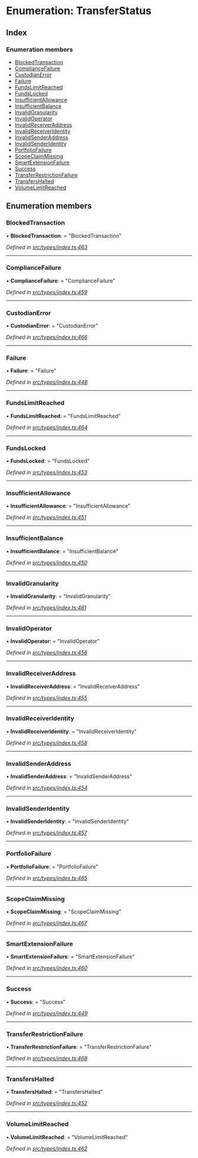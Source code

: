 # Enumeration: TransferStatus

## Index

### Enumeration members

* [BlockedTransaction](transferstatus.md#blockedtransaction)
* [ComplianceFailure](transferstatus.md#compliancefailure)
* [CustodianError](transferstatus.md#custodianerror)
* [Failure](transferstatus.md#failure)
* [FundsLimitReached](transferstatus.md#fundslimitreached)
* [FundsLocked](transferstatus.md#fundslocked)
* [InsufficientAllowance](transferstatus.md#insufficientallowance)
* [InsufficientBalance](transferstatus.md#insufficientbalance)
* [InvalidGranularity](transferstatus.md#invalidgranularity)
* [InvalidOperator](transferstatus.md#invalidoperator)
* [InvalidReceiverAddress](transferstatus.md#invalidreceiveraddress)
* [InvalidReceiverIdentity](transferstatus.md#invalidreceiveridentity)
* [InvalidSenderAddress](transferstatus.md#invalidsenderaddress)
* [InvalidSenderIdentity](transferstatus.md#invalidsenderidentity)
* [PortfolioFailure](transferstatus.md#portfoliofailure)
* [ScopeClaimMissing](transferstatus.md#scopeclaimmissing)
* [SmartExtensionFailure](transferstatus.md#smartextensionfailure)
* [Success](transferstatus.md#success)
* [TransferRestrictionFailure](transferstatus.md#transferrestrictionfailure)
* [TransfersHalted](transferstatus.md#transfershalted)
* [VolumeLimitReached](transferstatus.md#volumelimitreached)

## Enumeration members

###  BlockedTransaction

• **BlockedTransaction**: = "BlockedTransaction"

*Defined in [src/types/index.ts:463](https://github.com/PolymathNetwork/polymesh-sdk/blob/05b527a2/src/types/index.ts#L463)*

___

###  ComplianceFailure

• **ComplianceFailure**: = "ComplianceFailure"

*Defined in [src/types/index.ts:459](https://github.com/PolymathNetwork/polymesh-sdk/blob/05b527a2/src/types/index.ts#L459)*

___

###  CustodianError

• **CustodianError**: = "CustodianError"

*Defined in [src/types/index.ts:466](https://github.com/PolymathNetwork/polymesh-sdk/blob/05b527a2/src/types/index.ts#L466)*

___

###  Failure

• **Failure**: = "Failure"

*Defined in [src/types/index.ts:448](https://github.com/PolymathNetwork/polymesh-sdk/blob/05b527a2/src/types/index.ts#L448)*

___

###  FundsLimitReached

• **FundsLimitReached**: = "FundsLimitReached"

*Defined in [src/types/index.ts:464](https://github.com/PolymathNetwork/polymesh-sdk/blob/05b527a2/src/types/index.ts#L464)*

___

###  FundsLocked

• **FundsLocked**: = "FundsLocked"

*Defined in [src/types/index.ts:453](https://github.com/PolymathNetwork/polymesh-sdk/blob/05b527a2/src/types/index.ts#L453)*

___

###  InsufficientAllowance

• **InsufficientAllowance**: = "InsufficientAllowance"

*Defined in [src/types/index.ts:451](https://github.com/PolymathNetwork/polymesh-sdk/blob/05b527a2/src/types/index.ts#L451)*

___

###  InsufficientBalance

• **InsufficientBalance**: = "InsufficientBalance"

*Defined in [src/types/index.ts:450](https://github.com/PolymathNetwork/polymesh-sdk/blob/05b527a2/src/types/index.ts#L450)*

___

###  InvalidGranularity

• **InvalidGranularity**: = "InvalidGranularity"

*Defined in [src/types/index.ts:461](https://github.com/PolymathNetwork/polymesh-sdk/blob/05b527a2/src/types/index.ts#L461)*

___

###  InvalidOperator

• **InvalidOperator**: = "InvalidOperator"

*Defined in [src/types/index.ts:456](https://github.com/PolymathNetwork/polymesh-sdk/blob/05b527a2/src/types/index.ts#L456)*

___

###  InvalidReceiverAddress

• **InvalidReceiverAddress**: = "InvalidReceiverAddress"

*Defined in [src/types/index.ts:455](https://github.com/PolymathNetwork/polymesh-sdk/blob/05b527a2/src/types/index.ts#L455)*

___

###  InvalidReceiverIdentity

• **InvalidReceiverIdentity**: = "InvalidReceiverIdentity"

*Defined in [src/types/index.ts:458](https://github.com/PolymathNetwork/polymesh-sdk/blob/05b527a2/src/types/index.ts#L458)*

___

###  InvalidSenderAddress

• **InvalidSenderAddress**: = "InvalidSenderAddress"

*Defined in [src/types/index.ts:454](https://github.com/PolymathNetwork/polymesh-sdk/blob/05b527a2/src/types/index.ts#L454)*

___

###  InvalidSenderIdentity

• **InvalidSenderIdentity**: = "InvalidSenderIdentity"

*Defined in [src/types/index.ts:457](https://github.com/PolymathNetwork/polymesh-sdk/blob/05b527a2/src/types/index.ts#L457)*

___

###  PortfolioFailure

• **PortfolioFailure**: = "PortfolioFailure"

*Defined in [src/types/index.ts:465](https://github.com/PolymathNetwork/polymesh-sdk/blob/05b527a2/src/types/index.ts#L465)*

___

###  ScopeClaimMissing

• **ScopeClaimMissing**: = "ScopeClaimMissing"

*Defined in [src/types/index.ts:467](https://github.com/PolymathNetwork/polymesh-sdk/blob/05b527a2/src/types/index.ts#L467)*

___

###  SmartExtensionFailure

• **SmartExtensionFailure**: = "SmartExtensionFailure"

*Defined in [src/types/index.ts:460](https://github.com/PolymathNetwork/polymesh-sdk/blob/05b527a2/src/types/index.ts#L460)*

___

###  Success

• **Success**: = "Success"

*Defined in [src/types/index.ts:449](https://github.com/PolymathNetwork/polymesh-sdk/blob/05b527a2/src/types/index.ts#L449)*

___

###  TransferRestrictionFailure

• **TransferRestrictionFailure**: = "TransferRestrictionFailure"

*Defined in [src/types/index.ts:468](https://github.com/PolymathNetwork/polymesh-sdk/blob/05b527a2/src/types/index.ts#L468)*

___

###  TransfersHalted

• **TransfersHalted**: = "TransfersHalted"

*Defined in [src/types/index.ts:452](https://github.com/PolymathNetwork/polymesh-sdk/blob/05b527a2/src/types/index.ts#L452)*

___

###  VolumeLimitReached

• **VolumeLimitReached**: = "VolumeLimitReached"

*Defined in [src/types/index.ts:462](https://github.com/PolymathNetwork/polymesh-sdk/blob/05b527a2/src/types/index.ts#L462)*

